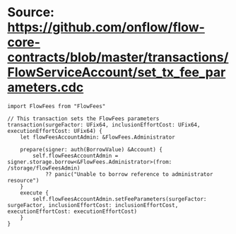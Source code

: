 # Source: https://github.com/onflow/flow-core-contracts/blob/master/transactions/FlowServiceAccount/set_tx_fee_parameters.cdc

```
import FlowFees from "FlowFees"

// This transaction sets the FlowFees parameters
transaction(surgeFactor: UFix64, inclusionEffortCost: UFix64, executionEffortCost: UFix64) {
	let flowFeesAccountAdmin: &FlowFees.Administrator

	prepare(signer: auth(BorrowValue) &Account) {
		self.flowFeesAccountAdmin = signer.storage.borrow<&FlowFees.Administrator>(from: /storage/flowFeesAdmin)
			?? panic("Unable to borrow reference to administrator resource")
	}
	execute {
		self.flowFeesAccountAdmin.setFeeParameters(surgeFactor: surgeFactor, inclusionEffortCost: inclusionEffortCost, executionEffortCost: executionEffortCost)
	}
}
```